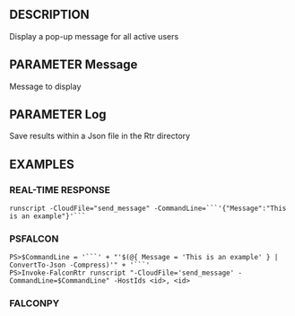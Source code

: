 ## DESCRIPTION
Display a pop-up message for all active users

## PARAMETER Message
Message to display

## PARAMETER Log
Save results within a Json file in the Rtr directory

## EXAMPLES

### REAL-TIME RESPONSE
```
runscript -CloudFile="send_message" -CommandLine=```'{"Message":"This is an example"}'```
```
### PSFALCON
```
PS>$CommandLine = '```' + "'$(@{ Message = 'This is an example' } | ConvertTo-Json -Compress)'" + '```'
PS>Invoke-FalconRtr runscript "-CloudFile='send_message' -CommandLine=$CommandLine" -HostIds <id>, <id>
```
### FALCONPY
